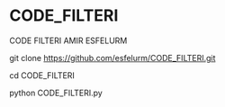# CODE_FILTERI
CODE FILTERI AMIR ESFELURM

git clone https://github.com/esfelurm/CODE_FILTERI.git

cd CODE_FILTERI

python CODE_FILTERI.py
